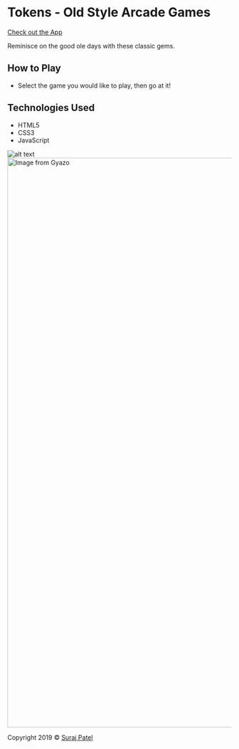 # Tokens - Old Style Arcade Games

[Check out the App](https://jernical.github.io/Tokens/)

Reminisce on the good ole days with these classic gems.

## How to Play ##
* Select the game you would like to play, then go at it!

## Technologies Used
* HTML5
* CSS3
* JavaScript
       
![alt text](assets\images\Bounce.gif "Bounce")
<a href="https://gyazo.com/670bcb0d926911ab171b9a2d413f8c8f"><img src="https://i.gyazo.com/670bcb0d926911ab171b9a2d413f8c8f.gif" alt="Image from Gyazo" width="1280"/></a>

Copyright 2019 © [Suraj Patel](https://jernical.github.io/Suraj-Patel/)
